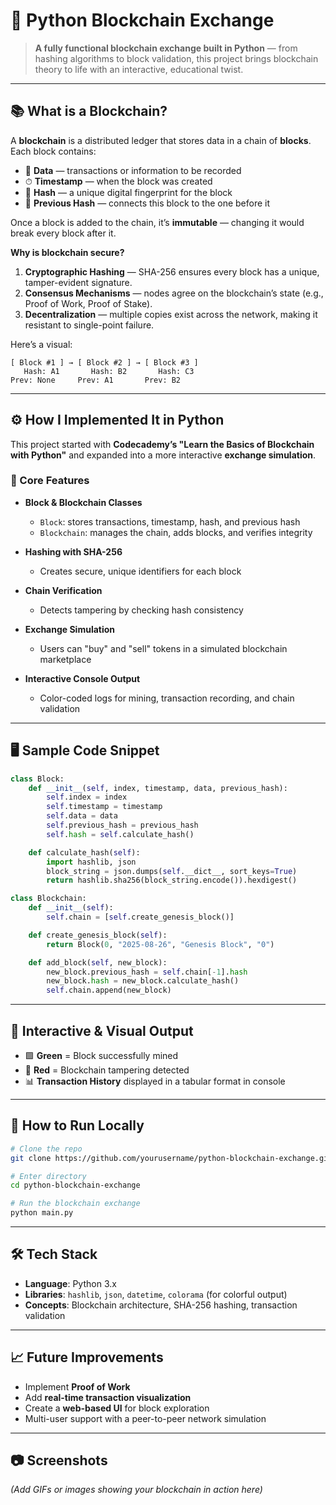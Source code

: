 # 🔗 Python Blockchain Exchange

> **A fully functional blockchain exchange built in Python** — from hashing algorithms to block validation, this project brings blockchain theory to life with an interactive, educational twist.

---

## 📚 What is a Blockchain?

A **blockchain** is a distributed ledger that stores data in a chain of **blocks**.
Each block contains:

* 📄 **Data** — transactions or information to be recorded
* ⏱ **Timestamp** — when the block was created
* 🔑 **Hash** — a unique digital fingerprint for the block
* 🔗 **Previous Hash** — connects this block to the one before it

Once a block is added to the chain, it’s **immutable** — changing it would break every block after it.

**Why is blockchain secure?**

1. **Cryptographic Hashing** — SHA-256 ensures every block has a unique, tamper-evident signature.
2. **Consensus Mechanisms** — nodes agree on the blockchain’s state (e.g., Proof of Work, Proof of Stake).
3. **Decentralization** — multiple copies exist across the network, making it resistant to single-point failure.

Here’s a visual:

```
[ Block #1 ] → [ Block #2 ] → [ Block #3 ]
   Hash: A1       Hash: B2       Hash: C3
Prev: None     Prev: A1       Prev: B2
```

---

## ⚙️ How I Implemented It in Python

This project started with **Codecademy’s "Learn the Basics of Blockchain with Python"** and expanded into a more interactive **exchange simulation**.

### 🧩 Core Features

* **Block & Blockchain Classes**

  * `Block`: stores transactions, timestamp, hash, and previous hash
  * `Blockchain`: manages the chain, adds blocks, and verifies integrity
* **Hashing with SHA-256**

  * Creates secure, unique identifiers for each block
* **Chain Verification**

  * Detects tampering by checking hash consistency
* **Exchange Simulation**

  * Users can "buy" and "sell" tokens in a simulated blockchain marketplace
* **Interactive Console Output**

  * Color-coded logs for mining, transaction recording, and chain validation

---

## 🖥 Sample Code Snippet

```python
class Block:
    def __init__(self, index, timestamp, data, previous_hash):
        self.index = index
        self.timestamp = timestamp
        self.data = data
        self.previous_hash = previous_hash
        self.hash = self.calculate_hash()

    def calculate_hash(self):
        import hashlib, json
        block_string = json.dumps(self.__dict__, sort_keys=True)
        return hashlib.sha256(block_string.encode()).hexdigest()

class Blockchain:
    def __init__(self):
        self.chain = [self.create_genesis_block()]

    def create_genesis_block(self):
        return Block(0, "2025-08-26", "Genesis Block", "0")

    def add_block(self, new_block):
        new_block.previous_hash = self.chain[-1].hash
        new_block.hash = new_block.calculate_hash()
        self.chain.append(new_block)
```

---

## 🎨 Interactive & Visual Output

* 🟩 **Green** = Block successfully mined
* 🔴 **Red** = Blockchain tampering detected
* 📊 **Transaction History** displayed in a tabular format in console

---

## 🚀 How to Run Locally

```bash
# Clone the repo
git clone https://github.com/yourusername/python-blockchain-exchange.git

# Enter directory
cd python-blockchain-exchange

# Run the blockchain exchange
python main.py
```

---

## 🛠 Tech Stack

* **Language**: Python 3.x
* **Libraries**: `hashlib`, `json`, `datetime`, `colorama` (for colorful output)
* **Concepts**: Blockchain architecture, SHA-256 hashing, transaction validation

---

## 📈 Future Improvements

* Implement **Proof of Work**
* Add **real-time transaction visualization**
* Create a **web-based UI** for block exploration
* Multi-user support with a peer-to-peer network simulation

---

## 📷 Screenshots

*(Add GIFs or images showing your blockchain in action here)*
